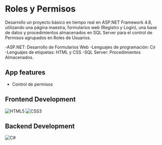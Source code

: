 # Roles y Permisos
Desarrollo un proyecto básico en tiempo real en ASP.NET Framework 4.8, utilizando una página maestra, formularios web (Registro y Login), una base de datos y procedimientos almacenados en SQL Server para el control de Permisos agrupados en Roles de Usuarios.

-ASP.NET: Desarrollo de Formularios Web
-Lenguajes de programación: C♯
-Lenguajes de etiquetas: HTML y CSS
-SQL Server: Procedimientos Almacenados. 
## App features 
 - Control de permisos 
## Frontend Development 
 ![HTML5](https://img.shields.io/badge/html5-%23E34F26.svg?style=for-the-badge&logo=html5&logoColor=white) ![CSS3](https://img.shields.io/badge/css3-%231572B6.svg?style=for-the-badge&logo=css3&logoColor=white) 
 
## Backend Development  
 ![C#](https://img.shields.io/badge/c%23-%23239120.svg?style=for-the-badge&logo=c-sharp&logoColor=white) 
 
